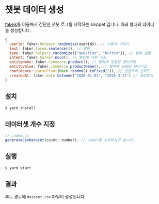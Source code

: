 # 챗봇 데이터 생성

[fakejs](https://github.com/Marak/faker.js)를 이용해서 간단한 챗봇 로그를 제작하는 snippet 입니다.
아래 형태의 데이터를 생성합니다.

```javascript
{
  userId: faker.helpers.randomize(userIds), // 사용자 아이디
  text: faker.lorem.sentence(3), // 발화
  type: faker.helpers.randomize(["question", "button"]), // 입력 방법
  intent: faker.hacker.noun(), // 발화에 대한 의도
  entityName: faker.commerce.product(), // 발화에 포함된 엔티티명
  entityValue: faker.commerce.productName(), // 발화에 포함된 엔티티값
  confidence: parseFloat(Math.random().toFixed(2)), // 인텐트의 신뢰도
  createdAt: faker.date.between("2020-01-01", "2020-3-31") // 생성일시
}
```

## 설치

```bash
$ yarn install
```

## 데이터셋 개수 지정

```javascript
// index.js
generateCsvDataset(count: number); // count를 수정하시면 됩니다.
```

## 실행

```bash
$ yarn start
```

## 결과
루트 경로에 `dataset.csv` 파일이 생성됩니다.